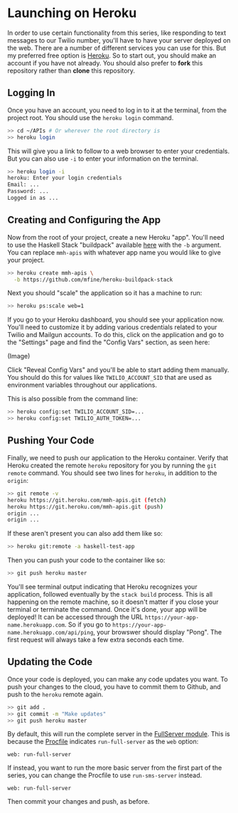 # Launching on Heroku

In order to use certain functionality from this series, like responding to text messages to our Twilio number, you'll have to have your server deployed on the web. There are a number of different services you can use for this. But my preferred free option is [Heroku](https://www.heroku.com). So to start out, you should make an account if you have not already. You should also prefer to **fork** this repository rather than **clone** this repository.

## Logging In

Once you have an account, you need to log in to it at the terminal, from the project root. You should use the `heroku login` command.

```bash
>> cd ~/APIs # Or wherever the root directory is
>> heroku login
```

This will give you a link to follow to a web browser to enter your credentials. But you can also use `-i` to enter your information on the terminal.

```bash
>> heroku login -i
heroku: Enter your login credentials
Email: ...
Password: ...
Logged in as ...
```

## Creating and Configuring the App

Now from the root of your project, create a new Heroku "app". You'll need to use the Haskell Stack "buildpack" available [here](https://github.com/mfine/heroku-buildpack-stack) with the `-b` argument. You can replace `mmh-apis` with whatever app name you would like to give your project.

```bash
>> heroku create mmh-apis \
  -b https://github.com/mfine/heroku-buildpack-stack
```

Next you should "scale" the application so it has a machine to run:

```bash
>> heroku ps:scale web=1
```

If you go to your Heroku dashboard, you should see your application now. You'll need to customize it by adding various credentials related to your Twilio and Mailgun accounts. To do this, click on the application and go to the "Settings" page and find the "Config Vars" section, as seen here:

(Image)

Click "Reveal Config Vars" and you'll be able to start adding them manually. You should do this for values like `TWILIO_ACCOUNT_SID` that are used as environment variables throughout our applications.

This is also possible from the command line:

```bash
>> heroku config:set TWILIO_ACCOUNT_SID=...
>> heroku config:set TWILIO_AUTH_TOKEN=...
```

## Pushing Your Code

Finally, we need to push our application to the Heroku container. Verify that Heroku created the remote `heroku` repository for you by running the `git remote` command. You should see two lines for `heroku`, in addition to the `origin`:

```bash
>> git remote -v
heroku https://git.heroku.com/mmh-apis.git (fetch)
heroku https://git.heroku.com/mmh-apis.git (push)
origin ...
origin ...
```

If these aren't present you can also add them like so:

```bash
>> heroku git:remote -a haskell-test-app
```

Then you can push your code to the container like so:

```bash
>> git push heroku master
```

You'll see terminal output indicating that Heroku recognizes your application, followed eventually by the `stack build` process. This is all happening on the remote machine, so it doesn't matter if you close your terminal or terminate the command. Once it's done, your app will be deployed! It can be accessed through the URL `https://your-app-name.herokuapp.com`. So if you go to `https://your-app-name.herokuapp.com/api/ping`, your browswer should display "Pong". The first request will always take a few extra seconds each time.

## Updating the Code

Once your code is deployed, you can make any code updates you want. To push your changes to the cloud, you have to commit them to Github, and push to the `heroku` remote again.

```bash
>> git add .
>> git commit -m "Make updates"
>> git push heroku master
```

By default, this will run the complete server in the [FullServer module](https://github.com/MondayMorningHaskell/APIs/blob/master/src/FullServer.hs). This is because the [Procfile](https://github.com/MondayMorningHaskell/APIs/blob/master/Procfile) indicates `run-full-server` as the `web` option:

```
web: run-full-server
```

If instead, you want to run the more basic server from the first part of the series, you can change the Procfile to use `run-sms-server` instead.

```
web: run-full-server
```

Then commit your changes and push, as before.
